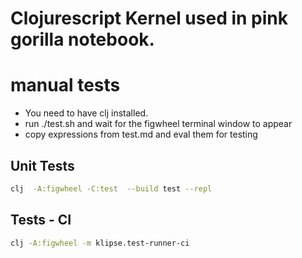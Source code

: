 # Clojurescript Kernel used in pink gorilla notebook.

# manual tests

- You need to have clj installed.
- run ./test.sh and wait for the figwheel terminal window to appear
- copy expressions from test.md and eval them for testing

## Unit Tests
```bash
clj  -A:figwheel -C:test  --build test --repl
```

## Tests - CI

```bash
clj -A:figwheel -m klipse.test-runner-ci
```
